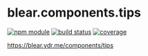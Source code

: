 # blear.components.tips

[![npm module][npm-img]][npm-url]
[![build status][travis-img]][travis-url]
[![coverage][coveralls-img]][coveralls-url]

<https://blear.ydr.me/components/tips>

[travis-img]: https://img.shields.io/travis/blearjs/blear.components.tips/master.svg?style=flat-square
[travis-url]: https://travis-ci.org/blearjs/blear.components.tips

[npm-img]: https://img.shields.io/npm/v/blear.components.tips.svg?style=flat-square
[npm-url]: https://www.npmjs.com/package/blear.components.tips

[coveralls-img]: https://img.shields.io/coveralls/blearjs/blear.components.tips/master.svg?style=flat-square
[coveralls-url]: https://coveralls.io/github/blearjs/blear.components.tips?branch=master

